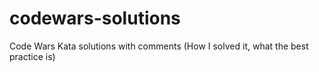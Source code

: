 # codewars-solutions
Code Wars Kata solutions with comments (How I solved it, what the best practice is)

